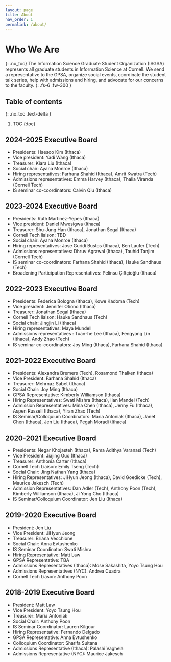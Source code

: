 ```yaml
---
layout: page
title: About
nav_order: 1
permalink: /about/
---
```


# Who We Are
{: .no_toc}
The Information Science Graduate Student Organization (ISGSA) represents all graduate students in Information Science at Cornell. We send a representative to the GPSA, organize social events, coordinate the student talk series, help with admissions and hiring, and advocate for our concerns to the faculty. 
{: .fs-6 .fw-300 }


## Table of contents
{: .no_toc .text-delta }

1. TOC
{:toc}

## 2024-2025 Executive Board
* Presidents: Haesoo Kim (Ithaca)
* Vice president: Yadi Wang (Ithaca)
* Treasurer: Kiara Liu (Ithaca)
* Social chair: Ayana Monroe (Ithaca)
* Hiring representatives: Farhana Shahid (Ithaca), Amrit Kwatra (Tech)
* Admissions representatives: Emma Harvey (Ithaca), Thalia Viranda (Cornell Tech)
* IS seminar co-coordinators: Calvin Qiu (Ithaca) 


## 2023-2024 Executive Board
* Presidents: Ruth Martinez-Yepes (Ithaca)
* Vice president: Daniel Mwesigwa (Ithaca)
* Treasurer: Shu-Jung Han (Ithaca), Jonathan Segal (Ithaca)
* Cornell Tech liaison: TBD
* Social chair: Ayana Monroe (Ithaca)
* Hiring representatives: Jose Guridi Bustos (Ithaca), Ben Laufer (Tech)
* Admissions representatives: Dhruv Agrawal (Ithaca), Tauhid Tanjim (Cornell Tech)
* IS seminar co-coordinators: Farhana Shahid (Ithaca), Hauke Sandhaus (Tech)
* Broadening Participation Representatives: Pelinsu Çiftçioğlu (Ithaca)  


## 2022-2023 Executive Board
* Presidents: Federica Bologna (Ithaca), Kowe Kadoma (Tech)
* Vice president: Jennifer Otiono (Ithaca)
* Treasurer: Jonathan Segal (Ithaca)
* Cornell Tech liaison: Hauke Sandhaus (Tech)
* Social chair: Jingjin Li (Ithaca)
* Hiring representatives: Maya Mundell
* Admissions representatives : Tuan-he Lee (Ithaca), Fengyang Lin (Ithaca), Andy Zhao (Tech)
* IS seminar co-coordinators: Joy Ming (Ithaca), Farhana Shahid (Ithaca)

## 2021-2022 Executive Board
* Presidents: Alexandra Bremers (Tech), Rosamond Thalken (Ithaca)
* Vice President: Farhana Shahid (Ithaca)
* Treasurer: Mehrnaz Sabet (Ithaca) 
* Social Chair: Joy Ming (Ithaca) 
* GPSA Representative: Kimberly Williamson (Ithaca)
* Hiring Representatives: Swati Mishra (Ithaca), Ilan Mandel (Tech)
* Admission Representatives:  Mina Chen (Ithaca), Jenny Fu (Ithaca), Aspen Russell (Ithaca), Yiran Zhao (Tech)
* IS Seminar/Colloquium Coordinators: Maria Antoniak (Ithaca), Janet Chen (Ithaca), Jen Liu (Ithaca), Pegah Moradi (Ithaca)

## 2020-2021 Executive Board
* Presidents: Negar Khojasteh (Ithaca), Rama Adithya Varanasi (Tech)
* Vice President: Jiajing Guo (Ithaca)
* Treasurer: Anthonia Carter (Ithaca) 
* Cornell Tech Liaison: Emily Tseng (Tech)
* Social Chair: Jing Nathan Yang (Ithaca) 
* Hiring Representatives: JiHyun Jeong (Ithaca), David Goedicke (Tech), Maurice Jakesch (Tech)
* Admission Representatives: Dan Adler (Tech), Anthony Poon (Tech), Kimberly Williamson (Ithaca), Ji Yong Cho (Ithaca) 
* IS Seminar/Colloquium Coordinator: Jen Liu (Ithaca)

## 2019-2020 Executive Board

* President: Jen Liu
* Vice President: JiHyun Jeong
* Treasurer: Briana Vecchione
* Social Chair: Anna Evtushenko
* IS Seminar Coordinator: Swati Mishra
* Hiring Representative: Matt Law
* GPSA Representative: TBA
* Admissions Representatives (Ithaca): Mose Sakashita, Yoyo Tsung Hou
* Admissions Representatives (NYC): Andrea Cuadra
* Cornell Tech Liason: Anthony Poon

## 2018-2019 Executive Board

* President: Matt Law
* Vice President: Yoyo Tsung Hou 
* Treasurer: Maria Antoniak
* Social Chair: Anthony Poon
* IS Seminar Coordinator: Lauren Kilgour
* Hiring Representative: Fernando Delgado
* GPSA Representative: Anna Evtushenko
* Colloquium Coordinator: Sharifa Sultana
* Admissions Representative (Ithaca): Palashi Vaghela
* Admissions Representative (NYC): Maurice Jakesch
